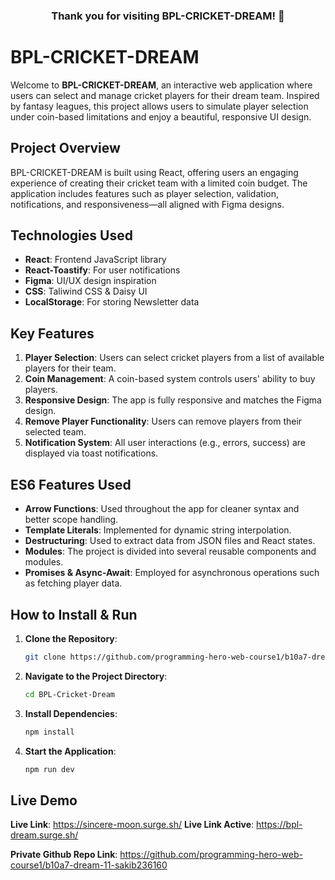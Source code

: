 <div style="text-align: center; ">
  <h3>Thank you for visiting BPL-CRICKET-DREAM! 👏</h3>
</div>

# BPL-CRICKET-DREAM 

Welcome to **BPL-CRICKET-DREAM**, an interactive web application where users can select and manage cricket players for their dream team. Inspired by fantasy leagues, this project allows users to simulate player selection under coin-based limitations and enjoy a beautiful, responsive UI design.

## Project Overview

BPL-CRICKET-DREAM is built using React, offering users an engaging experience of creating their cricket team with a limited coin budget. The application includes features such as player selection, validation, notifications, and responsiveness—all aligned with Figma designs. 

## Technologies Used

- **React**: Frontend JavaScript library
- **React-Toastify**: For user notifications
- **Figma**: UI/UX design inspiration
- **CSS**: Taliwind CSS & Daisy UI
- **LocalStorage**: For storing Newsletter data

## Key Features

1. **Player Selection**: Users can select cricket players from a list of available players for their team.
2. **Coin Management**: A coin-based system controls users' ability to buy players.
3. **Responsive Design**: The app is fully responsive and matches the Figma design.
4. **Remove Player Functionality**: Users can remove players from their selected team.
5. **Notification System**: All user interactions (e.g., errors, success) are displayed via toast notifications.

## ES6 Features Used

- **Arrow Functions**: Used throughout the app for cleaner syntax and better scope handling.
- **Template Literals**: Implemented for dynamic string interpolation.
- **Destructuring**: Used to extract data from JSON files and React states.
- **Modules**: The project is divided into several reusable components and modules.
- **Promises & Async-Await**: Employed for asynchronous operations such as fetching player data.

## How to Install & Run

1. **Clone the Repository**:
   ```bash
   git clone https://github.com/programming-hero-web-course1/b10a7-dream-11-sakib236160.git
   ```
2. **Navigate to the Project Directory**:
   ```bash
   cd BPL-Cricket-Dream
   ```
3. **Install Dependencies**:
   ```bash
   npm install
   ```
4. **Start the Application**:
   ```bash
   npm run dev
   ```

## Live Demo

**Live Link**: https://sincere-moon.surge.sh/
**Live Link Active**: https://bpl-dream.surge.sh/

**Private Github Repo Link**: https://github.com/programming-hero-web-course1/b10a7-dream-11-sakib236160  




